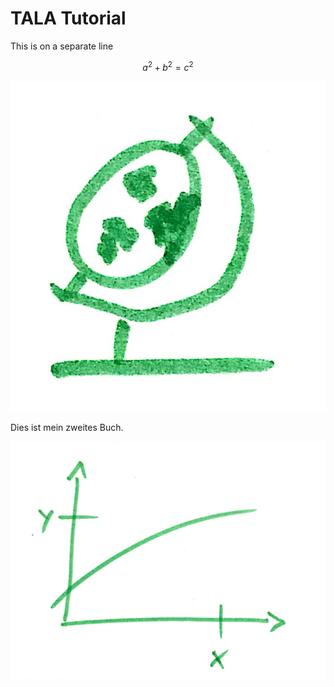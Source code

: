 # TALA Tutorial

This is on a separate line
```math
a^2+b^2=c^2
```

![pictogram](xy/bilder/pictogram.jpg)

Dies ist mein zweites Buch.

![Example from GitBook](xy/bilder/diagram.jpg)
